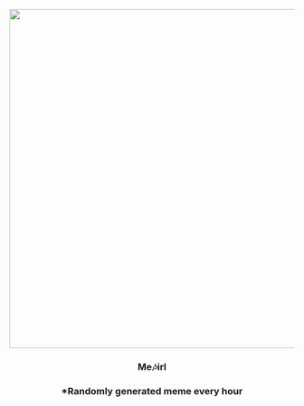 <p align="center">
        <img src="https://i.redd.it/563rzw67k8v91.jpg" width="600" height="600">
        </p>
        <h3 align="center">Me🎶irl</h3>
        <h3 align="center">*Randomly generated meme every hour</h3>
    